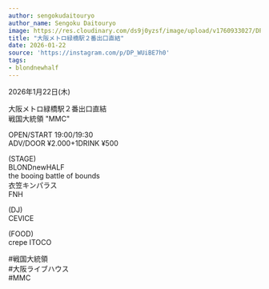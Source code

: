 ```yaml
---
author: sengokudaitouryo
author_name: Sengoku Daitouryo
image: https://res.cloudinary.com/ds9j0yzsf/image/upload/v1760933027/DP_WUiBE7h0.jpg
title: "大阪メトロ緑橋駅２番出口直結"
date: 2026-01-22
source: 'https://instagram.com/p/DP_WUiBE7h0'
tags:
- blondnewhalf
---
```

2026年1月22日(木)

大阪メトロ緑橋駅２番出口直結<br>
戦国大統領 "MMC"

OPEN/START 19:00/19:30<br>
ADV/DOOR ¥2.000+1DRINK ¥500

(STAGE)<br>
BLONDnewHALF<br>
the booing battle of bounds<br>
衣笠キンパラス<br>
FNH

(DJ)<br>
CEVICE

(FOOD)<br>
crepe ITOCO

#戦国大統領<br>
#大阪ライブハウス<br>
#MMC